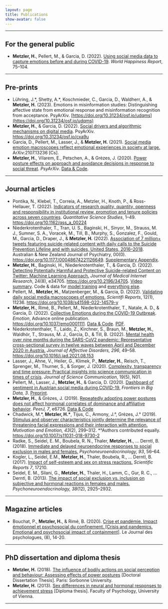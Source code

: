 ```yaml
---
layout: page
title: Publications
show-avatar: false
---
```


___

## For the general public

* **Metzler, H.**, Pellert, M., & Garcia, D. (2022). [Using social media data to capture emotions before and during COVID-19](https://worldhappiness.report/ed/2022/using-social-media-data-to-capture-emotions-before-and-during-covid-19/). _World Happiness Report_, 75–104.

___

## Pre-prints

* Lühring, J.\*, Shetty, A.\*, Koschmieder, C., Garcia, D., Waldherr, A., & **Metzler, H.** (2023). Emotions in misinformation studies: Distinguishing affective state from emotional response and misinformation recognition from acceptance. PsyArXiv. [https://doi.org/10.31234/osf.io/udqms](https://doi.org/10.31234/osf.io/udqms)
* **Metzler, H.**, & Garcia, D. (2022). [Social drivers and algorithmic mechanisms on digital media](https://psyarxiv.com/cxa9u/). PsyArXiv. https://doi.org/10.31234/osf.io/cxa9u
* Garcia, D., Pellert, M., Lasser, J., & **Metzler, H.** (2021). [Social media emotion macroscopes reflect emotional experiences in society at large.]( http://arxiv.org/abs/2107.13236) ArXiv:2107.13236 [Cs].
* **Metzler, H.**, Vilarem, E., Petschen, A., & Grèzes, J. (2020). [Power posture effects on approach and avoidance decisions in response to social threat](https://doi.org/10.31234/osf.io/t8mhw). *PsyArXiv*. [Data & Code](https://osf.io/q8s3w).

___

## Journal articles

* Pontika, N., Klebel, T., Correia, A., Metzler, H., Knoth, P., & Ross-Hellauer, T. (2022). [Indicators of research quality, quantity, openness and responsibility in institutional review, promotion and tenure policies across seven countries](https://doi.org/10.1162/qss_a_00224). *Quantitative Science Studies*, 1–49. https://doi.org/10.1162/qss_a_00224
* Niederkrotenthaler, T., Tran, U. S., Baginski, H., Sinyor, M., Strauss, M. J., Sumner, S. A., Voracek, M., Till, B., Murphy, S., Gonzalez, F., Gould, M., Garcia, D., Draper, J., & **Metzler, H.** (2022). [Association of 7 million+ tweets featuring suicide-related content with daily calls to the Suicide Prevention Lifeline and with suicides, United States, 2016–2018](/downloads/Niederkrotenthaler2022_Twitter_Suicide_Timeseries_accepted_version.pdf
). Australian & New Zealand Journal of Psychiatry, 00(0). https://doi.org/10.1177/00048674221126649. [Supplementary Appendix](/downloads/Niederkrotenthaler2022_Supplementary_Appendix_R1.pdf).
* **Metzler, H.**, Baginski, H., Niederkrotenthaler, T., & Garcia, D. (2022). [Detecting Potentially Harmful and Protective Suicide-related Content on Twitter: Machine Learning Approach.](https://www.jmir.org/2022/8/e34705/) *Journal of Medical Internet Research*, 24(8), e34705. https://doi.org/10.2196/34705. [Video summary](https://www.youtube.com/watch?v=UykKQYPM1Kw). Code & data for [model training](https://github.com/HubertBaginski/TwitterSuicideML) and [everything else](https://github.com/hannahmetzler/TwitterSuicideR). 
* Pellert, M., **Metzler, H.**, Matzenberger, M., & Garcia, D. (2022). [Validating daily social media macroscopes of emotions.](https://www.nature.com/articles/s41598-022-14579-y) *Scientifi Reports*, 12(1), 11236. https://doi.org/10.1038/s41598-022-14579-y
* **Metzler, H.**, Rimé, B., Pellert, M., Niederkrotenthaler, T., Natale, A. D., & Garcia, D. (2022). [Collective Emotions during the COVID-19 Outbreak](https://doi.org/10.1037/emo0001111). *Emotion*, Advance online publication. https://doi.org/10.1037/emo0001111. [Data & Code](https://osf.io/736kc/). [PDF](https://doi.org/10.31234/osf.io/qejxv).
* Niederkrotenthaler, T., Laido, Z., Kirchner, S., Braun, M.,  **Metzler, H.**, Waldhör, T., Strauss, M. J., Garcia, D., & Till, B. (2022). [Mental health over nine months during the SARS-CoV2 pandemic: Representative cross-sectional survey in twelve waves between April and December 2020 in Austria.](https://doi.org/10.1016/j.jad.2021.08.153) *Journal of Affective Disorders, 296*, 49–58. https://doi.org/10.1016/j.jad.2021.08.153
* Lasser, J., Ahne, V., Heiler, G., Klimek, P., **Metzler, H.**, Reisch, T., Sprenger, M., Thurner, S., & Sorger, J. (2020). [Complexity, transparency and time pressure: Practical insights into science communication in times of crisis](https://doi.org/10.22323/2.19050801). *Journal of Science Communication*, 19(5), N01. 
* Pellert, M., Lasser, J., **Metzler, H.**, & Garcia, D. (2020). [Dashboard of sentiment in Austrian social media during COVID-19.](https://www.frontiersin.org/articles/10.3389/fdata.2020.00032/) *Frontiers in Big Data, 3*. [Preprint](http://arxiv.org/abs/2006.11158).
* **Metzler, H.**, & Grèzes, J. (2019). [Repeatedly adopting power postures does not affect hormonal correlates of dominance and affiliative behavior](https://doi.org/10.7717/peerj.6726). *PeerJ, 7*, e6726. [Data & Code](https://osf.io/3nrsy/)
* Chadwick, M.\*, __Metzler, H.\*__, Tijus, C., Armony, J.°, Grèzes, J.° (2019). [Stimulus and observer characteristics jointly determine the relevance of threatening facial expressions and their interaction with attention.](/downloads/Chadwick_2019_Stimulus_and_observer_characteristics_jointly_determine_the_relevance_of_threatening_facial_expressions.pdf) *Motivation and Emotion, 43*(2), 299–312. \*°Authors contributed equally. https://doi.org/10.1007/s11031-018-9730-2
* Radke, S., Seidel, E. M., Boubela, R. N., Thaler, **Metzler, H.**, … Derntl, B. (2018). [Immediate and delayed neuroendocrine responses to social exclusion in males and females.](https://doi.org/10.1016/j.psyneuen.2018.04.005) *Psychoneuroendocrinology, 93*, 56–64.
* Kogler, L., Seidel, E.M., **Metzler, H.**, Thaler, Boubela, R., … Derntl, B. (2017). [Impact of self-esteem and sex on stress reactions.](https://doi.org/10.1038/s41598-017-17485-w) *Scientific Reports 7*, 17210.
* Seidel, E. M., Silani, G., **Metzler, H.**, Thaler, H., Lamm, C., Gur, R. C., … Derntl, B. (2013). [The impact of social exclusion vs. inclusion on subjective and hormonal reactions in females and males.](https://doi.org/10.1016/j.psyneuen.2013.07.021) *Psychoneuroendocrinology, 38*(12), 2925–2932.


___


## Magazine articles

* Bouchat, P., **Metzler, H.**, & Rimé, B. (2020). [Crise et pandémie. Impact émotionnel et psychosocial du confinement. [Crisis and pandemics. Emotional and psychosocial impact of containment]](https://www.cairn.info/revue-le-journal-des-psychologues-2020-8-page-14.htm#). Le Journal des psychologues, (8), 14-20.

___


## PhD dissertation and diploma thesis

* **Metzler, H.** (2018). [The influence of bodily actions on social perception and behaviour: Assessing effects of power postures](https://doi.org/10.13140/RG.2.2.12354.22728) [Doctoral Dissertation Thesis]. Paris: Sorbonne University.
* **Metzler, H.** (2013). [Sex differences in neural and hormonal responses to achievement stress](http://othes.univie.ac.at/27600/) [Diploma thesis]. Faculty of Psychology, University of Vienna. 

___


